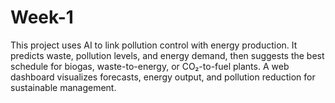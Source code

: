 # Week-1
This project uses AI to link pollution control with energy production. It predicts waste, pollution levels, and energy demand, then suggests the best schedule for biogas, waste-to-energy, or CO₂-to-fuel plants. A web dashboard visualizes forecasts, energy output, and pollution reduction for sustainable management.
